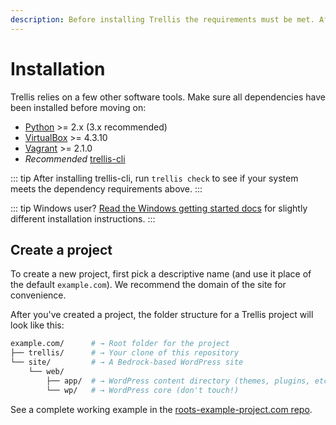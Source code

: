 ```yaml
---
description: Before installing Trellis the requirements must be met. After installing Ansible, Virtualbox, and Vagrant, setup your Trellis directory structure.
---
```


# Installation

Trellis relies on a few other software tools. Make sure all dependencies have been installed before moving on:

- [Python](python.md) >= 2.x (3.x recommended)
- [VirtualBox](https://www.virtualbox.org/wiki/Downloads) >= 4.3.10
- [Vagrant](https://www.vagrantup.com/downloads.html) >= 2.1.0
- *Recommended* [trellis-cli](https://github.com/roots/trellis-cli)

::: tip
After installing trellis-cli, run `trellis check` to see if your system meets the dependency requirements above.
:::

::: tip Windows user?
[Read the Windows getting started docs](../../getting-started/windows.md) for slightly different installation instructions.
:::

## Create a project

To create a new project, first pick a descriptive name (and use it place of the default `example.com`).
We recommend the domain of the site for convenience.

<CodeSwitcher :languages="{cli:'Trellis CLI',manual:'Manual'}">
<template v-slot:cli>

```bash
$ trellis new example.com
```

</template>
<template v-slot:manual>

1. Create a new project directory:
```bash
$ mkdir example.com && cd example.com
```
2. Install Trellis:
```bash
$ git clone --depth=1 git@github.com:roots/trellis.git && rm -rf trellis/.git
```
3. Install Bedrock into the `site` directory:
```bash
$ composer create-project roots/bedrock site
```

</template>
</CodeSwitcher>

After you've created a project, the folder structure for a Trellis project will look like this:

```bash
example.com/      # → Root folder for the project
├── trellis/      # → Your clone of this repository
└── site/         # → A Bedrock-based WordPress site
    └── web/
        ├── app/  # → WordPress content directory (themes, plugins, etc.)
        └── wp/   # → WordPress core (don't touch!)
```

See a complete working example in the [roots-example-project.com repo](https://github.com/roots/roots-example-project.com).
